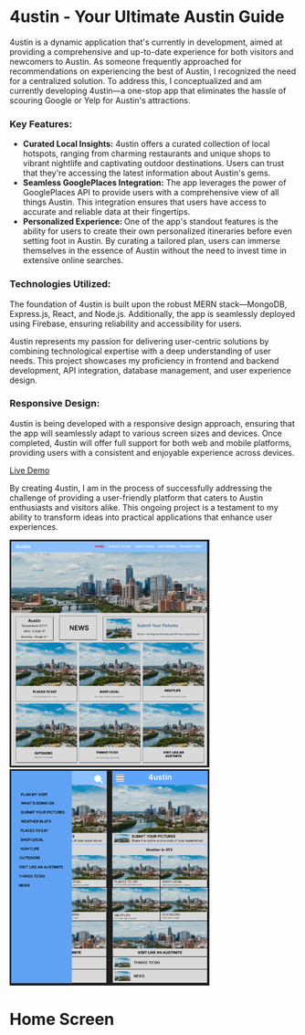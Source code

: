 <h1>4ustin - Your Ultimate Austin Guide</h1>
<p>
  4ustin is a dynamic application that's currently in development, aimed at providing a comprehensive and up-to-date experience for both visitors and newcomers to Austin. As someone frequently approached for recommendations on experiencing the best of Austin, I recognized the need for a centralized solution. To address this, I conceptualized and am currently developing 4ustin—a one-stop app that eliminates the hassle of scouring Google or Yelp for Austin's attractions.
</p>

<h3>Key Features:</h3>
<ul>
  <li>
    <strong>Curated Local Insights:</strong> 4ustin offers a curated collection of local hotspots, ranging from charming restaurants and unique shops to vibrant nightlife and captivating outdoor destinations. Users can trust that they're accessing the latest information about Austin's gems.
  </li>
  <li>
    <strong>Seamless GooglePlaces Integration:</strong> The app leverages the power of GooglePlaces API to provide users with a comprehensive view of all things Austin. This integration ensures that users have access to accurate and reliable data at their fingertips.
  </li>
  <li>
    <strong>Personalized Experience: </strong>One of the app's standout features is the ability for users to create their own personalized itineraries before even setting foot in Austin. By curating a tailored plan, users can immerse themselves in the essence of Austin without the need to invest time in extensive online searches.
  </li>
</ul>

<h3>Technologies Utilized:</h3>
<p>
  The foundation of 4ustin is built upon the robust MERN stack—MongoDB, Express.js, React, and Node.js. Additionally, the app is seamlessly deployed using Firebase, ensuring reliability and accessibility for users.
</p>
<p>
  4ustin represents my passion for delivering user-centric solutions by combining technological expertise with a deep understanding of user needs. This project showcases my proficiency in frontend and backend development, API integration, database management, and user experience design.
</p>

<h3>Responsive Design:</h3>
<p>
  4ustin is being developed with a responsive design approach, ensuring that the app will seamlessly adapt to various screen sizes and devices. Once completed, 4ustin will offer full support for both web and mobile platforms, providing users with a consistent and enjoyable experience across devices.
</p>
<a href="/">Live Demo</a>

<p>
  By creating 4ustin, I am in the process of successfully addressing the challenge of providing a user-friendly platform that caters to Austin enthusiasts and visitors alike. This ongoing project is a testament to my ability to transform ideas into practical applications that enhance user experiences.
</p>
<div>
  <img src="./images/1.png" width="350" title="hover text">
  <img src="./images/2.png" width="350" alt="accessibility text">
</div>
<h1>Home Screen</h1>
